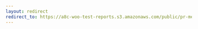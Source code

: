 ```yaml
---
layout: redirect
redirect_to: https://a8c-woo-test-reports.s3.amazonaws.com/public/pr-merge/40572/api/index.html
---
```

